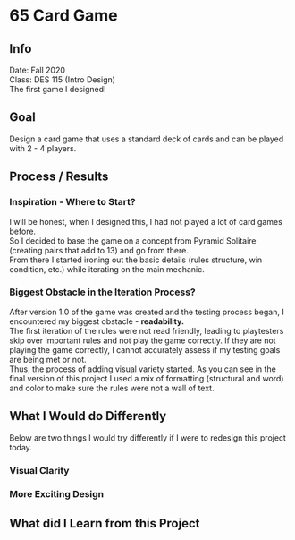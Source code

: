 # 65 Card Game
## Info 
Date: Fall 2020  
Class: DES 115 (Intro Design)  
The first game I designed!

## Goal
Design a card game that uses a standard deck of cards and can be played with 2 - 4 players.

## Process / Results
### Inspiration - Where to Start?
I will be honest, when I designed this, I had not played a lot of card games before.   
So I decided to base the game on a concept from Pyramid Solitaire (creating pairs that add to 13) and go from there.  
From there I started ironing out the basic details (rules structure, win condition, etc.) while iterating on the main mechanic.  

### Biggest Obstacle in the Iteration Process?
After version 1.0 of the game was created and the testing process began, I encountered my biggest obstacle - **readability.**  
The first iteration of the rules were not read friendly, leading to playtesters skip over important rules and not play the game correctly. If they are not playing the game correctly, I cannot accurately assess if my testing goals are being met or not.  
Thus, the process of adding visual variety started. As you can see in the final version of this project I used a mix of formatting (structural and word) and color to make sure the rules were not a wall of text. 


## What I Would do Differently
Below are two things I would try differently if I were to redesign this project today.

### Visual Clarity

### More Exciting Design

## What did I Learn from this Project